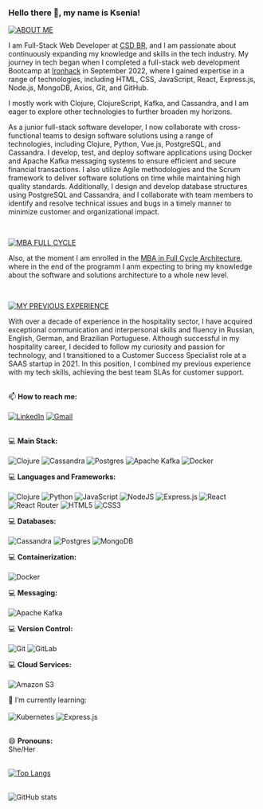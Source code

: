 ### Hello there 👋, my name is Ksenia!

[![ABOUT ME](https://img.shields.io/badge/About%20-Me-blue)](https://fullcycle.com.br/)

I am Full-Stack Web Developer at [CSD BR](https://csdbr/), and I am passionate about continuously expanding my knowledge and skills in the tech industry. My journey in tech began when I completed a full-stack web development Bootcamp at [Ironhack](https://ironhack.com/) in September 2022, where I gained expertise in a range of technologies, including HTML, CSS, JavaScript, React, Express.js, Node.js, MongoDB, Axios, Git, and GitHub.

I mostly work with Clojure, ClojureScript, Kafka, and Cassandra, and I am eager to explore other technologies to further broaden my horizons.

As a junior full-stack software developer, I now collaborate with cross-functional teams to design software solutions using a range of technologies, including Clojure, Python, Vue.js, PostgreSQL, and Cassandra. I develop, test, and deploy software applications using Docker and Apache Kafka messaging systems to ensure efficient and secure financial transactions. I also utilize Agile methodologies and the Scrum framework to deliver software solutions on time while maintaining high quality standards. Additionally, I design and develop database structures using PostgreSQL and Cassandra, and I collaborate with team members to identify and resolve technical issues and bugs in a timely manner to minimize customer and organizational impact.

<br>

[![MBA FULL CYCLE](https://img.shields.io/badge/MBA%20-Full%20Cycle%20Architecture-blue)](https://fullcycle.com.br/)

Also, at the moment I am enrolled in the [MBA in Full Cycle Architecture](https://fullcycle.com.br/), where in the end of the programm I anm expecting to bring my knowledge about the software and solutions architecture to a whole new level.

<br>

[![MY PREVIOUS EXPERIENCE](https://img.shields.io/badge/Previous%20-Experience-blue)](https://fullcycle.com.br/)

With over a decade of experience in the hospitality sector, I have acquired exceptional communication and interpersonal skills and fluency in Russian, English, German, and Brazilian Portuguese. Although successful in my hospitality career, I decided to follow my curiosity and passion for technology, and I transitioned to a Customer Success Specialist role at a SAAS startup in 2021. In this position, I combined my previous experience with my tech skills, achieving the best team SLAs for customer support.<br><br>


📫 **How to reach me:** <br><br>
[![LinkedIn](https://img.shields.io/badge/linkedin-%230077B6.svg?style=for-the-badge&logo=linkedin&logoColor=white)](https://www.linkedin.com/in/kseniabusquet/)
[![Gmail](https://img.shields.io/badge/Gmail-D14836?style=for-the-badge&logo=gmail&logoColor=white)](mailto:ksenia.busquet@gmail.com)<br><br>

💻 **Main Stack:**<br><br>
![Clojure](https://img.shields.io/badge/clojure-%230077B6.svg?style=for-the-badge&logo=clojure&logoColor=white)
![Cassandra](https://img.shields.io/badge/cassandra-%230077B6.svg?style=for-the-badge&logo=apachecassandra&logoColor=white)
![Postgres](https://img.shields.io/badge/postgres-%23316192.svg?style=for-the-badge&logo=postgresql&logoColor=white)
![Apache Kafka](https://img.shields.io/badge/kafka-%23181717.svg?style=for-the-badge&logo=apachekafka&logoColor=white)
![Docker](https://img.shields.io/badge/docker-%23316192.svg?style=for-the-badge&logo=docker&logoColor=white)

💻 **Languages and Frameworks:**<br><br>
![Clojure](https://img.shields.io/badge/clojure-%230077B6.svg?style=for-the-badge&logo=clojure&logoColor=white)
![Python](https://img.shields.io/badge/python-3670A0?style=for-the-badge&logo=python&logoColor=ffdd54)
![JavaScript](https://img.shields.io/badge/javascript-%23323330.svg?style=for-the-badge&logo=javascript&logoColor=%23F7DF1E)
![NodeJS](https://img.shields.io/badge/node.js-6DA55F?style=for-the-badge&logo=node.js&logoColor=white)
![Express.js](https://img.shields.io/badge/express.js-%23404d59.svg?style=for-the-badge&logo=express&logoColor=%2361DAFB)
![React](https://img.shields.io/badge/react-%2320232a.svg?style=for-the-badge&logo=react&logoColor=%2361DAFB)
![React Router](https://img.shields.io/badge/React_Router-CA4245?style=for-the-badge&logo=react-router&logoColor=white)
![HTML5](https://img.shields.io/badge/html5-%23E34F26.svg?style=for-the-badge&logo=html5&logoColor=white)
![CSS3](https://img.shields.io/badge/css3-%231572B6.svg?style=for-the-badge&logo=css3&logoColor=white)

💻 **Databases:**<br><br>
![Cassandra](https://img.shields.io/badge/cassandra-%230077B6.svg?style=for-the-badge&logo=apachecassandra&logoColor=white)
![Postgres](https://img.shields.io/badge/postgres-%23316192.svg?style=for-the-badge&logo=postgresql&logoColor=white)
![MongoDB](https://img.shields.io/badge/MongoDB-%234ea94b.svg?style=for-the-badge&logo=mongodb&logoColor=white)

💻 **Containerization:**<br><br>
![Docker](https://img.shields.io/badge/docker-%23316192.svg?style=for-the-badge&logo=docker&logoColor=white)

💻 **Messaging:**<br><br>
![Apache Kafka](https://img.shields.io/badge/kafka-%23181717.svg?style=for-the-badge&logo=apachekafka&logoColor=white)

💻 **Version Control:**<br><br>
![Git](https://img.shields.io/badge/git-%23F05033.svg?style=for-the-badge&logo=git&logoColor=white)
![GitLab](https://img.shields.io/badge/gitlab-%23181717.svg?style=for-the-badge&logo=gitlab&logoColor=white)

💻 **Cloud Services:**<br><br>
![Amazon S3](https://img.shields.io/badge/Amazon%20S3-%23316192.svg?style=for-the-badge&logo=amazons3&logoColor=white)


🌱 I’m currently learning: <br><br>
![Kubernetes](https://img.shields.io/badge/kubernetes-326CE5?style=for-the-badge&logo=kubernetes&logoColor=white)
![Express.js](https://img.shields.io/badge/Amazon%20aws-232F3E.svg?style=for-the-badge&logo=amazonaws&logoColor=%2361DAFB)<br><br>

 😄 **Pronouns:** <br>
 She/Her <br><br>

[![Top Langs](https://github-readme-stats.vercel.app/api/top-langs/?username=kseniabusquet)](https://github.com/anuraghazra/github-readme-stats)<br><br>

![GitHub stats](https://github-readme-stats.vercel.app/api?username=kseniabusquet&show_icons=true&count_private=true&icon_color=64b000)<br><br>
